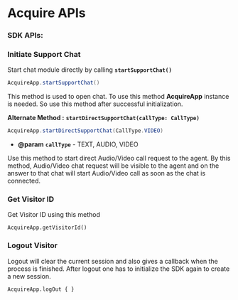 # Acquire APIs

### SDK APIs:

### Initiate Support Chat

Start chat module directly by calling **`startSupportChat()`**

```java
AcquireApp.startSupportChat()
```

This method is used to open chat. To use this method **AcquireApp** instance is needed. So use this method after successful initialization.

**Alternate Method :** **`startDirectSupportChat(callType: CallType)`**

```java
AcquireApp.startDirectSupportChat(CallType.VIDEO)
```

* **@param** **`callType`** - TEXT, AUDIO, VIDEO

Use this method to start direct Audio/Video call request to the agent. By this method, Audio/Video chat request will be visible to the agent and on the answer to that chat will start Audio/Video call as soon as the chat is connected.

### Get Visitor ID

Get Visitor ID using this method 

```text
AcquireApp.getVisitorId()
```

### Logout Visitor

Logout will clear the current session and also gives a callback when the process is finished. After logout one has to initialize the SDK again to create a new session. 

```text
AcquireApp.logOut { }
```



